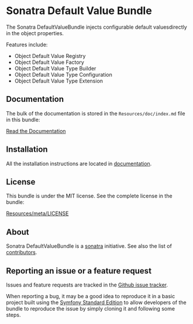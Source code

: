 Sonatra Default Value Bundle
============================

The Sonatra DefaultValueBundle injects configurable default values ​​directly in the object properties.

Features include:

- Object Default Value Registry
- Object Default Value Factory
- Object Default Value Type Builder
- Object Default Value Type Configuration
- Object Default Value Type Extension

Documentation
-------------

The bulk of the documentation is stored in the `Resources/doc/index.md`
file in this bundle:

[Read the Documentation](Resources/doc/index.md)

Installation
------------

All the installation instructions are located in [documentation](Resources/doc/index.md).

License
-------

This bundle is under the MIT license. See the complete license in the bundle:

[Resources/meta/LICENSE](Resources/meta/LICENSE)

About
-----

Sonatra DefaultValueBundle is a [sonatra](https://github.com/sonatra) initiative.
See also the list of [contributors](https://github.com/sonatra/SonatraDefaultValueBundle/contributors).

Reporting an issue or a feature request
---------------------------------------

Issues and feature requests are tracked in the [Github issue tracker](https://github.com/sonatra/SonatraDefaultValueBundle/issues).

When reporting a bug, it may be a good idea to reproduce it in a basic project
built using the [Symfony Standard Edition](https://github.com/symfony/symfony-standard)
to allow developers of the bundle to reproduce the issue by simply cloning it
and following some steps.
